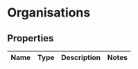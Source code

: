 
# Organisations

## Properties
Name | Type | Description | Notes
------------ | ------------- | ------------- | -------------



